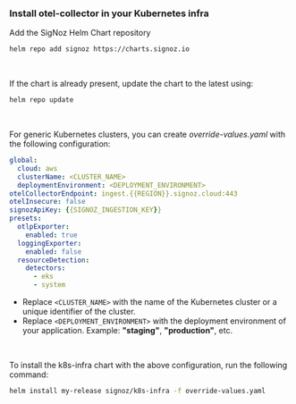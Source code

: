 ### Install otel-collector in your Kubernetes infra

Add the SigNoz Helm Chart repository
```bash
helm repo add signoz https://charts.signoz.io
```

&nbsp;

If the chart is already present, update the chart to the latest using:
```bash
helm repo update
```

&nbsp;

For generic Kubernetes clusters, you can create *override-values.yaml* with the following configuration:

```yaml
global:
  cloud: aws
  clusterName: <CLUSTER_NAME>
  deploymentEnvironment: <DEPLOYMENT_ENVIRONMENT>
otelCollectorEndpoint: ingest.{{REGION}}.signoz.cloud:443
otelInsecure: false
signozApiKey: {{SIGNOZ_INGESTION_KEY}}
presets:
  otlpExporter:
    enabled: true
  loggingExporter:
    enabled: false
  resourceDetection:
    detectors:
      - eks
      - system
```

- Replace `<CLUSTER_NAME>` with the name of the Kubernetes cluster or a unique identifier of the cluster.
- Replace `<DEPLOYMENT_ENVIRONMENT>` with the deployment environment of your application. Example: **"staging"**, **"production"**, etc.

&nbsp;

To install the k8s-infra chart with the above configuration, run the following command:

```bash
helm install my-release signoz/k8s-infra -f override-values.yaml
```
